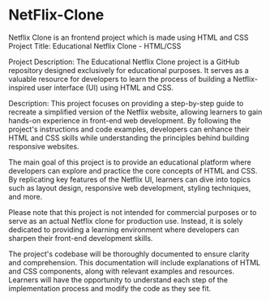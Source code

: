 # NetFlix-Clone
Netflix Clone is an frontend project which is made using HTML and CSS
Project Title: Educational Netflix Clone - HTML/CSS

Project Description:
The Educational Netflix Clone project is a GitHub repository designed exclusively for educational purposes. It serves as a valuable resource for developers to learn the process of building a Netflix-inspired user interface (UI) using HTML and CSS.

Description:
This project focuses on providing a step-by-step guide to recreate a simplified version of the Netflix website, allowing learners to gain hands-on experience in front-end web development. By following the project's instructions and code examples, developers can enhance their HTML and CSS skills while understanding the principles behind building responsive websites.

The main goal of this project is to provide an educational platform where developers can explore and practice the core concepts of HTML and CSS. By replicating key features of the Netflix UI, learners can dive into topics such as layout design, responsive web development, styling techniques, and more.

Please note that this project is not intended for commercial purposes or to serve as an actual Netflix clone for production use. Instead, it is solely dedicated to providing a learning environment where developers can sharpen their front-end development skills.

The project's codebase will be thoroughly documented to ensure clarity and comprehension. This documentation will include explanations of HTML and CSS components, along with relevant examples and resources. Learners will have the opportunity to understand each step of the implementation process and modify the code as they see fit.
